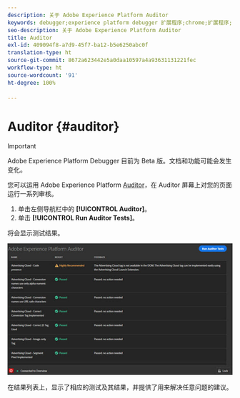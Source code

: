 ```yaml
---
description: 关于 Adobe Experience Platform Auditor
keywords: debugger;experience platform debugger 扩展程序;chrome;扩展程序;审计员;dtm;target
seo-description: 关于 Adobe Experience Platform Auditor
title: Auditor
exl-id: 409094f8-a7d9-45f7-ba12-b5e6250abc0f
translation-type: ht
source-git-commit: 8672a623442e5a0daa10597a4a93631131221fec
workflow-type: ht
source-wordcount: '91'
ht-degree: 100%

---
```


# Auditor {#auditor}

>[!IMPORTANT]
>
>Adobe Experience Platform Debugger 目前为 Beta 版。文档和功能可能会发生变化。

您可以运用 Adobe Experience Platform [Auditor](https://docs.adobe.com/content/help/zh-Hans/auditor/using/overview.html)，在 Auditor 屏幕上对您的页面运行一系列审核。

1. 单击左侧导航栏中的 **[!UICONTROL Auditor]**。
1. 单击 **[!UICONTROL Run Auditor Tests]**。

将会显示测试结果。

![](assets/auditor-results.jpg)

在结果列表上，显示了相应的测试及其结果，并提供了用来解决任意问题的建议。
